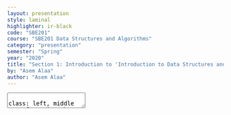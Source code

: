 ```yaml
---
layout: presentation
style: laminal
highlighter: ir-black
code: "SBE201"
course: "SBE201 Data Structures and Algorithms"
category: "presentation"
semester: "Spring"
year: "2020"
title: "Section 1: Introduction to 'Introduction to Data Structures and Algorithms (SBE201)'"
by: "Asem Alaa"
author: "Asem Alaa"
---
```


<!-- https://highlightjs.org/static/demo/ -->


<script async src="https://platform.twitter.com/widgets.js" charset="utf-8"></script> 

<textarea id="source" markdown="1">

class: left, middle
## Information about TA

{% include presentation-margins.html %}


--
* Asem Alaa
--
* e-mail: `asem.a.abdelaziz@gmail.com`
--
* Office hours and course materials are available on the course page:

.center[
  <a href="https://sbme-tutorials.github.io/2020/data-structures"> .blue[{sbme-tutorials.github.io/2020/data-structures}]</a>
  ]

--
* Main research interests: Bioinformatics Algorithms and Machine Learning

---
class: left, middle
## Information about our course

--
* Aims to understanding various data structures by implementation from scratch.
--
* Understanding algorithms by implementation from scratch.
--
* Modern C++ is used to build our data structures and algorithms. —*.blue["What I cannot create I don't understand. R.F]"*—
--
.center[<img src="../media/feynman.jpg" style="width:42%">]

---
class: left, middle
## Information about our course (cont'd)

--
* This course doesn't aim to teach OOP nor design patterns. (Though, I recommend learning these topics after this course).
--
* We still aim to write a very clean and simple C++ code.
--
* We will also learn and practice on version control systems like git.
--
* We will learn about different topics and tools in the development ecosystem.
--
* Implementation assignment each week. 

---
class: left, middle
### Attendance

* Attendance is a requirement to pass the courses.
--
* Not showing in more than 25% of lectures or tutorials is penalized by failing in the course.

---
class: left, middle
### .red[Cheating and Academic Dishonesty] 
--
## Be it in exams or assignments

* Violating other rights and affects honest students as well.
--
* Usually correlated with other corrupted personal values.
--
* Forbidden by the religions' laws.

---
class: left, top
## Recommended Resources 
### Data structure and Algorithms
<ul class="list-unstyled" markdown="1">
--
  <li class="media">
    <a href="https://www.amazon.com/Introduction-Algorithms-3rd-MIT-Press/dp/0262033844"><img src="../media/cormen.jpg" style="height:128px;width:128px;" class="mr-3" alt="cormen"></a>
    <div class="media-body">
      <h5 class="mt-0 mb-1">Introduction to Algorithms</h5>
      <em>by Thomas H. Cormen, Charles E. Leiserson, Ronald L. Rivest, Clifford Stein.</em>
    </div>
  </li>
--
  <li class="media my-4">
    <a href="https://www.amazon.com/Algorithms-Sanjoy-Dasgupta/dp/0073523402"><img src="../media/gupta.jpg" style="height:128px;width:128px;"  class="mr-3" alt="cpp book"></a>
    <div class="media-body">
      <h5 class="mt-0 mb-1">Algorithms</h5>
      <em>by Sanjoy Dasgupta, Christos H. Papadimitriou, Umesh Vazirani.</em>
    </div>
  </li>
--
  <li class="media my-4">
    <a href="https://www.coursera.org/learn/data-structures"><img src="../media/coursera.png" style="height:128px;width:128px;"  class="mr-3" alt="cpp book"></a>
    <div class="media-body">
      <h5 class="mt-0 mb-1">Online course: Data Structures</h5>
      <em>by Offered By University of California San Diego and National Research University Higher School of Economics.</em>
    </div>
  </li>
</ul>


---
class: left, top
## Recommended Resources 
### C++ Programming

<ul class="list-unstyled" markdown="1">
--
  <li class="media">
    <a href="https://www.pluralsight.com/courses/cplusplus-fundamentals-c17"><img src="../media/pluralsight.png" style="height:128px;width:128px;" class="mr-3" alt="C++"></a>
    <div class="media-body">
      <h5 class="mt-0 mb-1">Online course: C++ Fundamentals Including C++ 17</h5>
      5h 48m long course, <em>by Kate Gregory.</em>
    </div>
  </li>
--
  <li class="media my-4">
    <a href="https://en.cppreference.com/w/"><img src="../media/ISO_C++_Logo.svg" style="height:128px;width:128px;"  class="mr-3" alt="cpp book"></a>
    <div class="media-body">
      <h5 class="mt-0 mb-1">Documentation: C++ Standard Documentation</h5>
      <em>by C++ committee.</em>
    </div>
  </li>
</ul>

---
class: left, top
## Recommended Resources 
### C++ Programming (cont'd)

<ul class="list-unstyled" markdown="1">
--
  <li class="media my-4">
    <a href="http://stroustrup.com/programming.html"><img src="../media/cppbook1.jpeg" style="height:128px;width:128px;"  class="mr-3" alt="cpp book"></a>
    <div class="media-body">
      <h5 class="mt-0 mb-1">Textbook: Principles and Practice Using C++</h5>
      including more than 100 pages of exercises, <em>by Bjarne Stroustrup.</em>
    </div>
  </li>
--
  <li class="media">
    <a href="https://www.amazon.com/Primer-5th-Edition-Stanley-Lippman/dp/0321714113"><img src="../media/cppbook2.jpg" style="height:128px;width:128px;"  class="mr-3" alt="cpp book"></a>
    <div class="media-body">
      <h5 class="mt-0 mb-1">Textbook: C++ Primer</h5>
      <em>by Stanley B. Lippman, Josée Lajoie, Barbara E. Moo.</em>
    </div>
  </li>
</ul>

---
class: left, middle
## The very C++ basics

* Creating variables.
* Arithmetic Operations.
* If, else if, else.
* while-for-switch-case.
* functions
* namespace


---
class: left, top
## Introduction

--
### A Simple Calculator Program and Memory Model

* Programs are all about playing with variables and groups of variables (structures)


<img style="width:80%" src="/gallery/mem.png">

---
class: left, middle
### C++

<img style="width:80%" src="/gallery/bjarne.jpg">

--
* Bjarne Stroustrup created C++.
* C++ first appeared in 1985 (35 years ago).

---
class: left, middle
### What we can build using C++

* Self-driving cars
* Games
* PDE solvers
* Banking software
* Animation software
* Financial software
* Search engines
* Navigation software 
* Social networking

---
class: left, middle
### What we can build using C++

<blockquote class="twitter-tweet"><p lang="en" dir="ltr">Our NN is initially in Python for rapid iteration, then converted to C++/C/raw metal driver code for speed (important!). Also, tons of C++/C engineers needed for vehicle control &amp; entire rest of car. Educational background is irrelevant, but all must pass hardcore coding test.</p>&mdash; Elon Musk (@elonmusk) <a href="https://twitter.com/elonmusk/status/1224182478501482497?ref_src=twsrc%5Etfw">February 3, 2020</a></blockquote> 


---
class: left, top
## Variables in C++

#### Primitive Data Types (PDT) in C++

* `bool`: holds logical value (i.e `true` or `false`), occupies **1 byte** of memory.
--
* `char`: a character (e.g `'a'`,`'b'`,..), occupies **1 byte** of memory.
--
* `int`: an integer (e.g ...,-1,0,1,2,..), occupies **4 bytes** of memory.


---
class: left, top
## Variables in C++ (cont'd)

* `std::string`: a text (e.g `"Mostafa"`, `"ACCTTG"`, etc.), occupies variable size im memory.
--
* `float`: a real-number-like (e.g 0.5, 3.141, 9.81), occupies **4 bytes** of memory.
--
* `double`: like float, but higher precision, occupies **8 bytes** of memory.
--

### Double vs float

* $ \pi $ equals: `3.14159265358979323846264338327950288419716939937510582097494459230781640628620899`
--
* $ \pi $ in `float `  variable: `3.1415927`.
--
* $ \pi $ in `double` variable: `3.1415926535897931`. 


---
class: left, top
## Variables in C++


--
* `std::vector`: collections.
--
* `enum class`: finite sets.
--
* `pointer`: next week.
--
* `reference`: next week.


---
class: left, top
### Construction of Variables

--
A variable basically has:

--
1. **Data Type**: `int`, `char`, `bool`, ..., etc.
--
2. **Name**: name of the variable to be used throughout your code.
--
3. **Value**: the content of the variable.
--
 
.red[Don't mix between them!]

---
class: left, top
#### So, to construct a variable you need to:

--
1. Declare a variable (Compiler Requirement).
    
    * Indicate your variable **type**.
    * Indicate your variable **name** that your are going to refer later.
--
2. Initialize that variable (.red[to survive undefined behaviour]).
    * Give it an initial **value**.
---

#### Example: constructing variables
--

First of all:
* Comments in C++ code.

--
```c++
// What comes after double forward-slash (//) in a line is a comment.
// Compiler Ignores comments.
// Comments are not contributing to your application logic.
// Comments are message to the readers of your code.
```

---
class: left, top
#### Cont'd


--
```c++
// Declare a character variable.
// Variable names are not the actual value!
char x;
// What is the value of x?!
// When not initialized, x will hold a value from garbage.

// Please, always initialize your variables.

// Declaration of character with initializng to 's'.
char x = 's';

// Declaration of float whith initializing to 3.1415.
float pi = 3.1415;
```

---
class: left, top
#### Cont'd

--
```c++
// If no interesting value to initialize 
// your variable with, initialize with 0.
int k = 0;

// You can initialize a variable with the value of 
// another variable.
int j = k;

// Another way to initialize a variable is 
// using braces, it is up to you.
double e {2.71828};
```

--
One way to avoid bugs (undefined behaviour) is initializing your variables.

--
Any Questions?


---
class: center, middle
## Overview on data structures

---
class: left, top
### Collections of Variables (Data Structures)

A data structure is a .blue[particular way of organizing data] so they can be used efficiently by some task.

#### Example 1: Data Structures in Biomedical Informatics

.center[<img style="width:30%;" src="/gallery/ecg-paper.png">]

--
* Application: analysis of ECG of the heart.

---
class: center, middle
#### Example 1: Data Structures in Biomedical Informatics (cont'd)

.center[<img style="width:30%;" src="/gallery/ecg-sampled.png">]

--
<span>$$ \text{Sampled Signal} = \[ 12.3, 12.7 , 14.5 , 18.0 , 16.2 , 10.1 , 8.6 , ... \]  $$</span>

--
* It is pointless to construct a variable for each sample!

--
.left[
```c++
double s1 = 12.3;
double s2 = 12.7;
.
.
double s256 = -0.5;
```
]
--
Instead we need to store all values and use a single name for them.


---
class: left, top
#### Example 2: Data Structures in Biomedical Informatics

Input:

| txt     | =  "AACAAGAATAACAACA" |
|---|---|
| pattern | =  "AACA" |

--
- Output: ".blue[A]ACAAGAAT.blue[A]AC.blue[A]ACA"
- Pattern found at index .blue[0,9,12]

--
Assume that we have:
* `txt` of size <span>$n = 10,000,000$</span>
* `pattern` of size <span>$m = 12$</span>
--
* No. of comparisons/steps $\approx m \times n = 120,000,000$
--
* Can we do it in only $\approx$ .blue[12 step!!]
--
* .blue[Yes!] but using special data structure like suffix trees.

---
### Data structures and basic algorithms on them

--
Mainly these what we are going to study through this course:
--
* Different data structures (i.e collections of elements): Array, Linked List, Stack, Queue, Tree.
--
* How to **construct** collections.
--
* How to **insert** elements to our collection.
--
* How to **modify** element in our collection.
--
* How to **delete** an element.
--
* How to **traverse** our collection (i.e print all its elements).
--
* Applying **algorithms** on our collection.
--
* **Searching** for an element in our collection.

---
class: center, middle
## Back to C++

---
class: left, top
### Basic Operations on Primitive Data Types (PDT)

--
* A) Arithmetic Operations.
--

```c++
int x = 12;
int y = 5;

x + y; // 17
x - y; // 7
x * y; // 60
x / y; // 2
x % y; // 2
```

---
class: left, top
### Cont'd

--
```c++
// x = x+y
x += y; // x is now 17.

// increment: x = x+1
++x; // x is now 18.

// x = x-y
x -= y; // x is now 13.

// decrement: x = x-1
--x; // x is now 12.

double u = 12.5;
double v { 3 };

u / v;  // 4.166667
```

---
class: left, top
### Cont'd 

--
* B) Logical Operations


--

```c++
int x = 3;
int y = 4;

// equal
x==y; // False

// not equal
x!=y; // True

// less than
x<y; // True

// greater than
x>y; // False
```

---
class: left, top
### Cont'd

--
```c++
// less than or equal
x<=y; // True

// greater than or equal
x>=y; // False

// logical and
x == 3 && y > x; // True
x != 3 && y > x; // False
true && true; // True
5 < 10 && 13 >= 11; // True
5 % 2 == 1 && 3 / 2 > 1; // False
5 % 2 == 1 && 3 / 2.0 > 1; // True
```
--
* Note 1: expressions are more generic unit than variables.
--
* Note 2: (`expression % 2 == 1`) is a way to test if that expression is even or odd.


---
class: left, top
### Cont'd 


```c++
// logical or
true || true; // True
true || false; // True
false || true; // True
false || false; // False
5 % 2 == 1 || 3 / 2 > 1; // True
```

---
class: left, top
### Basic Control Statements

--
* Conditions: `if`, `else if`, `else`, `switch`-`case`

```c++
bool myCondition = 5 % 2 == 1 || 3 / 2 > 1;

if( myCondition )
{
  // Some operations here.
}
else
{
  // Other operations here.
}
```

---
class: left, top
### Cont'd

```c++
char base = 'A'; char complementary = 'T';
std::cin >> base;
if( base == 'A' )
{
  complementary = 'T';
}
else if( base == 'C' )
{ complementary = 'G'; }
else if( base == 'G' )
  complementary = 'C';
else
  complementary = 'A';

std::cout << complementary << std::endl;
```

---
class: left, top
### Cont'd

```c++
char base = 'A'; char complementary = 'T';
std::cin >> base;
switch (base)
{
  case 'A':
    complementary = 'T'; break;
  case 'C': 
    complementary = 'G'; break;
  case 'G': 
    complementary = 'C'; break;
  default:
    complementary = 'A'; break;
}
std::cout << complementary << std::endl;
```

--
* `std::cout` is used to print out object values to the terminal.
--
* What is `std::` and what is `cout`?

---
class: left, top
### Loops: `for`, `while`

```c++
for( int i = 0; i < 10; ++i )
{
  std::cout << i << " ";
}
// prints:0 1 2 3 4 5 6 7 8 9

int i = 0;
while( i < 10 )
{
  std::cout << i << " ";
}
// prints:0 1 2 3 4 5 6 7 8 9
```

--
.red[Any bug?]

---
class: left, top
### Loops: `for`, `while`

```c++
for( int i = 0; i < 10; ++i )
{
  std::cout << i << " ";
}
// prints:0 1 2 3 4 5 6 7 8 9

int i = 0;
while( i < 10 )
{
  std::cout << i << " ";
  ++i;
}
// prints:0 1 2 3 4 5 6 7 8 9
```

---
class: left, top
### Functions

--
A function is a unit that you write some logic in it. So we can use that logic many times through that function.
--
A function basically has:
--
* **Name** to be used when calling this function.
--
* **Return Type**: a function may return `int`, `double`, `char`, ... etc. Also, it may not return, so its return type is `void`.
--
* **Arguments**: the variables given to your function so it makes some operations on.

---
class: left, top
### Declaration and Definition of Functions

--
Like variables, functions must be declared before you implement your logic in this function.
--
* **Declaration** is a function header that indicates the function **name**, **return type**, and **arguments**.
--
* **Definition** is the function logic.

---
class: left, top
#### Example

```c++
double average( double a , double b ) // function header (Declaration)
{ // function definition (logic) goes here
  return ( a + b ) / 2;
}

double max( double a , double b ) // declaration
{ // definition
  if( a > b )
    return a;
  else return b;
}

int main()
{
  // Define 'x' as double. Realize the type consistency.
  double x = average( 13.5 , 21.0 );
  bool y = average( 11.5 , 15.0 ); // Compiler Error, type mismatch!
  std::cout << max( 15.0 , 9.0 ) << std::endl; // prints: 15.0
}
```

---
class: left, top
### Scopes and Lifetime

--
* Variables are bound to scopes where they are declared. Scopes types:

--
1. Local scope: any variable declared in a function is not accessible outside that function.
--
2. Block: any variable declared inside braces `{}`, like the blocks of the `for`, `while`, `if`, `else if`, `else`, and `switch`-`case`.
--
3. `Namespace` scope.

--
* Once the scope is terminated, all variables in that scope are destructed.
--
* Otherwise, if variable is declared outside all of the mentioned scopes, then it is a global variable. 
--
* Global variables are accessible anywhere in the source file.

---
class: left, top
#### Example of a local scope and a block scope

```c++
double rectangleArea( double width , double height )
{
  // The arguments width and height are local variables to this function.
  // width, height, area are not accessible outside.

  double area = width * height;
  return area; // return by value
}

int main()
{
  // area here is completely different than area in the rectangleArea function.
  // They have the same value. But they are not same the variables.
  double area = rectangleArea( 12.9 , 2.5 );
}
```

---
class: left, top
#### Example of namespace scope

--
Consider a situation when you need to implement a function that computes the area of rectangle and the area of right triangle. Using the same function name `area`!

---
class: left, top
#### Example of namespace scope

```c++
namespace rectangle
{
  double area( double width , double height )
  {
    return width * height;
  }
}
namespace triangle
{
  double area( double base , double height )
  {
    return ( base * height ) / 2;
  }
}
int main()
{
  double rectangleArea = rectangle::area( 12.9 , 2.5 );
  double triangleArea = triangle::area( 4.0 , 3.0 );
  std::cout << rectangleArea << std::endl << triangleArea << std::endl;
}
```

---
class: left, top
#### Example of namespace scope


```c++
int main()
{
*  double rectangleArea = rectangle::area( 12.9 , 2.5 );
*  double triangleArea = triangle::area( 4.0 , 3.0 );
  std::cout << rectangleArea << std::endl << triangleArea << std::endl;
}
```

--
- Now you have a little sense about `std::cout` and `std` Namespace.

---
class: left, top
### C++ Programs

C++ is a compiled language which means you need to install a compiler in order to generate executable files for your application.

A typical process of executable file generation is shown in this image:

.center[![Compilation](/gallery/compile.gif)]

---
class: left, top
### Writing C++ codes

* To write a C++ source code we will rely on Integrated Development Environment (IDE).



--
<ul class="list-unstyled">
  <li class="media">
    <img src="../media/Qt_logo_2016.svg" style="height:200px;width:200px;" class="mr-3" alt="qt">
    <div class="media-body">
      <h5 class="mt-0 mb-1">Qt Creator for SBE201</h5>
      <a href="{{ site.baseurl }}{% link 2020/data-structures/notes/qt.md %}">{Installing and running Qt Creator IDE}</a>
    </div>
  </li>
</ul>

You will find in the link above instructions on:
1. Downloading the Qt project packages.
2. Installation.
3. Starting and writing your first program.

---
class: left, top
### Lightweight Alternative: Microsoft VSCode

* A light IDE.
* You can use to write Markdown files and simple C++ codes.
* Download from: [{Visual Studio Code}](https://code.visualstudio.com)
--
* After downloading the `.deb` package file, open a terminal at the directory where you downloaded the package file, then:

--
```terminal
sudo dpkg -i ./<package file>
code
```

---
class: left, top
#### Writing your first C++ application

.small[Let's write our first source file. Copy the following code to your VS Code editor. Save the file as `firstApp4SBME.cpp`.]

```c++
#include <iostream>
namespace rectangle
{
  double area( double width , double height )
  {
    return width * height;
  }
}
namespace triangle
{
  double area( double base , double height )
  {
    return ( base * height ) / 2;
  }
}
int main()
{
  double rectangleArea = rectangle::area( 12.9 , 2.5 );
  double triangleArea = triangle::area( 4.0 , 3.0 );
  std::cout << rectangleArea << "\n" << triangleArea << std::endl;
}
```

---
class: left, top
#### Compiling your code

--
```terminal
g++ -o firstAppSBME firstAppSBME.cpp
```

--
**.green[CONGRATULATIONS!]** you have built your first application.

---
class: left, top
#### Execute the application

--
```terminal
./firstAppSBME
```

--
you should see:

```shell
32.25
6
```

---
class: left, top
## Git

![git-logo](/gallery/Git-logo.svg)

--
### Problem Definition


Imagine the case when *Emad* and *Ahmed* need to collaborate on this project. Such that:

---
class: left, top
### Problem Definition (cont'd)

1. *Emad* generates the biolerplate/skeleton (i.e the files and the main function) of the project.

```c++
#include <iostream>
namespace rectangle
{
    // No implementation yet!
}
namespace triangle
{
    // No implmenetation yet!
}
int main()
{
  double rectangleArea = rectangle::area( 12.9 , 2.5 );
  double triangleArea = triangle::area( 4.0 , 3.0 );
  std::cout << "Rectangle area: " << rectangleArea << std::endl 
            << "Triangle area: " << triangleArea << std::endl;
}
```

---
class: left, middle
### Problem Definition (cont'd)

--
2. *Ahmed* has to implement the rectangle area function $$A = w h $$

--
3. *Emad* has to implement the triangle area function $$ A = \frac{bh}{2}$$

---
class: left, middle
### Problem Definition (cont'd)
#### ~~Possible~~ Awful Solutions:

* Ahmed finishes the whole project alone.
--
* Emad finishes the whole project alone.
--
* They share intermediate codes through messenger, e-mail, or dropbox!
--
* They pass USB disk back and forth!
--
* They sit together to finish the project!

---
class:left, middle 
### Problem Definition (cont'd)

#### What if?!

--
* What if we have a team of 8 members.
--
* What if your application was as big as 20000 lines of code across tens of files.

---
class: left, middle
## Version Control Systems

--
* Keep track of all the changes that happened (No lost work).
--
* Many Developers can work on the same file at the same time.
--
* The Version Control System will handle conflicts if possible, if not, it
 will ask the developers to check it.

--
### Popular Version Control Systems

--
* Git (we will use this)
* Mercurial
* Subversion (SVN)

---
class: left, middle
### Git

.center[<img style="width:35%" src="/gallery/Linus_Torvalds.jpeg.jpg">]

--
* [{Linus Torvaldos}](https://en.wikipedia.org/wiki/Linus_Torvalds) developed Linux Kernel in 1991.
--
* Torvalds and others developed Git for management of Linux Kernel source in 2005.
--
* Git is Free and Open Source.
--
* Great community support. You can always search in [{Quora}](https://www.quora.com/) and [{Stackoverflow}](https://stackoverflow.com/) for problems you face.

---
class: left, top
#### Typical Git Cycle

For your first experience with git, refer to this workflow.

--
1. \[First Time Only\] Create/Clone Repository to your disk, so you have a local copy.
--
2. Make changes to your source (edit/add new file).
--
3. Add new files to your **repository system**. (You already created the files physically, but you need to ask the git repository to take control of your new file).
--
4. Commit your changes.
--
5. Get latest updates.
--
6. Resolve any conflict (if any).
--
7. Push to the remote repository.

---
class: left, top
##### Create/Clone Repo

--
* Case 1: New Repository.

```terminal
$ git init
$ git remote add [name] [URL]
```

--
* Case 2: Existing Repository.

```terminal
$ git clone [URL]
```

---
class: left, top
##### Track files

--
It is recommended to add file by file, so apply this command to all your application **souce** files, **exclude** any executable files or files generated by the compiler.

```terminal
$ git add [file name]
```

--
Or, alternatively, do it once for all files (not recommended, but it is up to you anyway). 
```terminal
$ git add *
```

--
`add` here means you are asking the repository to watch your files that already exists on disk.

---
class: left, top
##### Commit changes

--
* After making changes, you need to your repository to **confirm** these changes and documenting that change.
* Write a message that you can understand (e.g briefly, indicate your changes in the repository e.g "implementing square::area function").

--
```terminal
$ git commit -a -m “I implemented square::area function”
```
---
class: left, top
##### Get latest source code updates

Before you publish your changes to the remote repository, update your repository in case some member of your team has made changes before you.

--
```terminal
$ git pull [remote name] [branch name]
```

--
By default, *remote name* is `origin` and *branch name* is `master`, unless you made a new branch you are working on with your teammates.

---
class: left, top
##### Push source code changes

Publish your changes to your teammates on the remote repository:

--
```terminal
$ git push [remote name] [branch name]
```

--
Similarly, by default, *remote name* is `origin` and *branch name* is `master`, unless you made a new branch your are working on with your teammates.


--
###### But what is **Remote Repository**, What do you mean

---
class: center, top
#### Local repository and remote repository 

<img style="width:50%" src="/gallery/distributed.png">
> This photo is from [{official git website}](https://git-scm.com/book/en/v2/Getting-Started-About-Version-Control).

---
class: left, top
### Git on the cloud

Popular servers offering free remote repository hosting:

--
<img style="width:40%" src="/gallery/github.jpg"> 
**+** 
<img style="width:40%" src="/gallery/Bitbucket.svg">

--
* Github is offering you unlimited public and private repositories, your teammates per repository are limited to 5 members (Otherwise, pay). .green[Unless you are a student. Everything is free!]
--
* Bitbucket is offering you unlimited public and private repository, but your teammates for all repositories are limited to 5 members (Otherwise, pay).


---
class: center, middle
### What would you gain from keeping your projects on the cloud?

* Never lose your work

--
<img style="width:50%" src="/gallery/dog-eating-homework.jpg">


---
class: left, top
### Why Git on the cloud

--
* If you messed with your project, you can review your repository timeline and recover to a good state. 
--
* It is always safe to keep your projects on the cloud in one place. 
--
* Build a portfolio: always an elegant reference to your projects when you apply for a job. Include GitHub profile on your CV.

---
class: left, top
## Very efficient way to demonstrate your skills
#### Example

#### [{UK VISA: Tier 1 Exceptional Talent}](https://technation.io/visa/?fbclid=IwAR1LwtzzMubZtGRHqV21nTaxeJZ6cIyUfUMJrLqxB-dYhZ9avDnzWcGVkH4)

![visa and github](../media/visa1.png)

---
class: center, middle
## A Special Gift for Bio2020 Class

<blockquote class="twitter-tweet" data-lang="en"><p lang="en" dir="ltr"><a href="https://twitter.com/hashtag/ThanksGitHub?src=hash&amp;ref_src=twsrc%5Etfw">#ThanksGitHub</a> for this gift 😄 ❤️ from all Systems and Biomedical Engineering students class 2020 at Cairo University. <a href="https://t.co/syLYrCHbJI">pic.twitter.com/syLYrCHbJI</a></p>&mdash; Amr Mahmoud (@AmrAhmed58) <a href="https://twitter.com/AmrAhmed58/status/961567568535408640?ref_src=twsrc%5Etfw">February 8, 2018</a></blockquote>

---
class: center, middle
## A Special Gift for Bio2021 Class

<blockquote class="twitter-tweet"><p lang="en" dir="ltr">Sometimes the smallest things take up the most room in your heart. <a href="https://twitter.com/hashtag/ThanksGitHub?src=hash&amp;ref_src=twsrc%5Etfw">#ThanksGitHub</a> for supporting us with your dear gift. We improved our studying process through GitHub network.<br>-From all systems and biomedical engineering students/class 2021/ at cairo university.❤❤ <a href="https://t.co/4n4uyI9wBs">pic.twitter.com/4n4uyI9wBs</a></p>&mdash; MouEhab (@_muhammedehab_) <a href="https://twitter.com/_muhammedehab_/status/1096125593006018560?ref_src=twsrc%5Etfw">February 14, 2019</a></blockquote>


---
class: center, middle
### Git cheat sheets

<img style="width:90%" src="/gallery/gh-cheatsheet.png">

[{PDF}](https://education.github.com/git-cheat-sheet-education.pdf)

---
class: center, middle
### GitHub Flow guide

<img style="width:90%" src="/gallery/gh-flow.png">

[{PDF}](https://enterprise.github.com/downloads/en/github-flow-cheatsheet.pdf)

---
class: center, middle
### GitHub-Flavored Markdown guide

<img style="width:80%" src="/gallery/gh-markdown.png">

[{PDF}](https://enterprise.github.com/downloads/en/markdown-cheatsheet.pdf)

---
class: center, middle
### GitHub for Robotics comic book 
#### explains the basics of using GitHub

<img style="width:50%" src="/gallery/gh-robot.png">

[{CBR}](https://discourse-cdn-sjc2.com/standard16/uploads/github/original/2X/1/175452fc42e0a4e34b0dd52d4c923ab47fd1619f.cbr)

---
class: center, middle
### Special Gifts for Best Students

<img style="width:70%" src="/gallery/gh-tshirts.png">

---
class: center, middle
## .green[Special Gift from GitHub to SBME 2022 Class]

--
### .green[#ThanksGitHub]

---
class: left, top
### Installing Git on your machine

Issue the following command in your terminal.
```terminal
$ sudo apt-get install git
```

---
class: left, top
### Homework

* Markdown resumes
* Basic C++
* To be announced soon

---
class: left, middle
## Linux Spaces
### System-wise space vs. User space

<img style="width:80%" src="/gallery/linux-spaces.png">

* When working on your projects, you are a **USER**.
* When installing/upgrading system-wise application/library, you are an **ADMIN**. 


---
class: left, top
## Jumping between folders (changing directories)

```terminal
$ cd (Relative Path|Absolute Path)
```

* In terminal commands, with `A|B`, I mean "Either A or B". 

---
class: left, top
## Listing files in the current directory (folder)

### List files/directories inside the current directory of the terminal
```terminal
$ ls 
```

### List files/directories on from other directory
```terminal
$ ls (Relative Path|Relative Path)
```


---
class: left, top
## Change folder name or moving folder name

```terminal
$ mv (file|directory) (new file|new directory)
```

---
class: left, top
## Copy file 


```terminal 
$ cp (file) (target path)
```

---
class: left, top
## Copy directory

```terminal
$ cp -r (directory) (target path)
```

---
class: left, top
## Create a new directory (folder)


```terminal
$ mkdir (new folder name)
```


---
class: left, top
## Removing a file

```terminal
$ rm (file)
```

---
class: left, top
## Remove a directory  

```terminal
$ rm -r (directory)
```


---
class: left, top
## WARNING: Did you say `rm`?

### HOW ABOUT `sudo rm -rf /`

DO NOT DO THIS!
```terminal
$ sudo rm -rf /
```

--
<img style="width:80%" src="/gallery/bomb.jpg">



---
class: left, top
## Updating & Upgrading your Linux

Upgrades are very important. Many hardware drivers issues are being fixed through these updates. Also, security-wise,
updates guarantees your system to be safe against hackable vulnerabilities. For example, *Spectre* and *Meltdown* vulnerabilities that exposed all
 Operating Systems (including Widnows and Linux), for more [info](https://www.pcworld.com/article/3245606/security/intel-x86-cpu-kernel-bug-faq-how-it-affects-pc-mac.html).

```terminal
$ sudo apt-get update
$ sudo apt-get upgrade
```


---
class: left, top
## Installing packages from the apt store

```terminal
$ sudo apt-get install (package name)
```

---
class: left, top
## Installing local `.deb` packages

```terminal
$ sudo dpkg -i (package path)
```

---
class: left, top
## Interesting Appliactions

| Category | package name | 
|----------|--------------|
| Music & Video | vlc, rhythm box (shipped with Ubuntu) |
| PDFs | Okular, Foxit, PdfShuffler |
| Screenshots | Shutter | 
| C++ IDEs | Qt Creator, Jet-brains CLion, VSCode |
| Python IDEs | Pycharm, Anaconda (Spyder) |
| Web IDEs | VSCode, Jet-brains WebStorm | 

---
# Thank you

{% include presentation-margins.html %}

</textarea>
